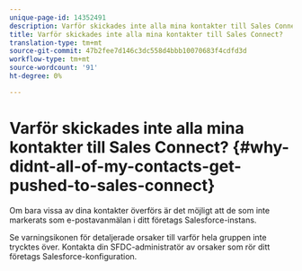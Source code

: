 ```yaml
---
unique-page-id: 14352491
description: Varför skickades inte alla mina kontakter till Sales Connect? - Marketo Docs - produktdokumentation
title: Varför skickades inte alla mina kontakter till Sales Connect?
translation-type: tm+mt
source-git-commit: 47b2fee7d146c3dc558d4bbb10070683f4cdfd3d
workflow-type: tm+mt
source-wordcount: '91'
ht-degree: 0%

---
```



# Varför skickades inte alla mina kontakter till Sales Connect? {#why-didnt-all-of-my-contacts-get-pushed-to-sales-connect}

Om bara vissa av dina kontakter överförs är det möjligt att de som inte markerats som e-postavanmälan i ditt företags Salesforce-instans.

Se varningsikonen för detaljerade orsaker till varför hela gruppen inte trycktes över. Kontakta din SFDC-administratör av orsaker som rör ditt företags Salesforce-konfiguration.

